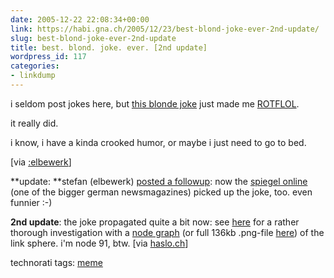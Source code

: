 ```yaml
---
date: 2005-12-22 22:08:34+00:00
link: https://habi.gna.ch/2005/12/23/best-blond-joke-ever-2nd-update/
slug: best-blond-joke-ever-2nd-update
title: best. blond. joke. ever. [2nd update]
wordpress_id: 117
categories:
- linkdump
---
```



i seldom post jokes here, but [this blonde joke](http://www.w-a-s-a-b-i.com/archives/2005/12/22/best-blond-joke-ever/) just made me [ROTFLOL](http://www.acronymfinder.com/acronym.aspx?rec=%7B937654C5-89E8-11D4-8351-00C04FC2C2BF%7D).
  
it really did.
  
i know, i have a kinda crooked humor, or maybe i just need to go to bed.



[via [:elbewerk](http://elbewerk.com/2005/12/der-beste-blondinenwitz.shtml#comments)]



**update: **stefan (elbewerk) [posted a followup](http://elbewerk.com/2006/01/gespont.shtml): now the [spiegel online](http://www.spiegel.de/netzwelt/netzkultur/0,1518,druck-393295,00.html) (one of the bigger german newsmagazines) picked up the joke, too. even funnier :-)



**2nd update**: the joke propagated quite a bit now: see [here](http://atrustheotaku.livejournal.com/318589.html) for a rather thorough investigation with a [node graph](https://flickr.com/photos/nikolasco/85689163/) (or full 136kb .png-file [here](http://dent.student.umd.edu/~atrus/LJ/Posts/20060112/graph.png)) of the link sphere. i'm node 91, btw. [via [haslo.ch](http://www.haslo.ch/permalink_711~en)]





technorati tags: [meme](http://www.technorati.com/tag/meme)

